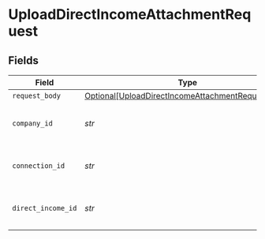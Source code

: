 # UploadDirectIncomeAttachmentRequest


## Fields

| Field                                                                                                                   | Type                                                                                                                    | Required                                                                                                                | Description                                                                                                             | Example                                                                                                                 |
| ----------------------------------------------------------------------------------------------------------------------- | ----------------------------------------------------------------------------------------------------------------------- | ----------------------------------------------------------------------------------------------------------------------- | ----------------------------------------------------------------------------------------------------------------------- | ----------------------------------------------------------------------------------------------------------------------- |
| `request_body`                                                                                                          | [Optional[UploadDirectIncomeAttachmentRequestBody]](../../models/operations/uploaddirectincomeattachmentrequestbody.md) | :heavy_minus_sign:                                                                                                      | N/A                                                                                                                     |                                                                                                                         |
| `company_id`                                                                                                            | *str*                                                                                                                   | :heavy_check_mark:                                                                                                      | Unique identifier for a company.                                                                                        | 8a210b68-6988-11ed-a1eb-0242ac120002                                                                                    |
| `connection_id`                                                                                                         | *str*                                                                                                                   | :heavy_check_mark:                                                                                                      | Unique identifier for a connection.                                                                                     | 2e9d2c44-f675-40ba-8049-353bfcb5e171                                                                                    |
| `direct_income_id`                                                                                                      | *str*                                                                                                                   | :heavy_check_mark:                                                                                                      | Unique identifier for a direct income.                                                                                  |                                                                                                                         |